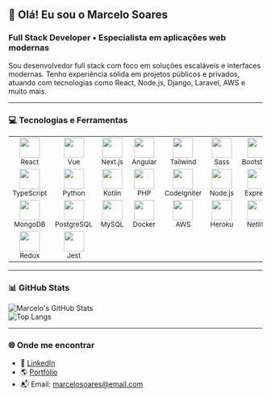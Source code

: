 ## 👋 Olá! Eu sou o Marcelo Soares

### Full Stack Developer • Especialista em aplicações web modernas

Sou desenvolvedor full stack com foco em soluções escaláveis e interfaces modernas. Tenho experiência sólida em projetos públicos e privados, atuando com tecnologias como React, Node.js, Django, Laravel, AWS e muito mais.

---

### 💻 Tecnologias e Ferramentas

<table>
  <tr>
    <td align="center"><img src="https://cdn.jsdelivr.net/gh/devicons/devicon/icons/react/react-original.svg" height="40" /><br><sub>React</sub></td>
    <td align="center"><img src="https://cdn.jsdelivr.net/gh/devicons/devicon/icons/vuejs/vuejs-original.svg" height="40" /><br><sub>Vue</sub></td>
    <td align="center"><img src="https://cdn.jsdelivr.net/gh/devicons/devicon/icons/nextjs/nextjs-original.svg" height="40" /><br><sub>Next.js</sub></td>
    <td align="center"><img src="https://cdn.jsdelivr.net/gh/devicons/devicon/icons/angularjs/angularjs-original.svg" height="40" /><br><sub>Angular</sub></td>
    <td align="center"><img src="https://cdn.jsdelivr.net/gh/devicons/devicon/icons/tailwindcss/tailwindcss-original.svg" height="40" /><br><sub>Tailwind</sub></td>
    <td align="center"><img src="https://cdn.jsdelivr.net/gh/devicons/devicon/icons/sass/sass-original.svg" height="40" /><br><sub>Sass</sub></td>
    <td align="center"><img src="https://cdn.jsdelivr.net/gh/devicons/devicon/icons/bootstrap/bootstrap-original.svg" height="40" /><br><sub>Bootstrap</sub></td>
    <td align="center"><img src="https://cdn.jsdelivr.net/gh/devicons/devicon/icons/materialui/materialui-original.svg" height="40" /><br><sub>MUI</sub></td>
    <td align="center"><img src="https://cdn.jsdelivr.net/gh/devicons/devicon/icons/figma/figma-original.svg" height="40" /><br><sub>Figma</sub></td>
    <td align="center"><img src="https://cdn.jsdelivr.net/gh/devicons/devicon/icons/javascript/javascript-plain.svg" height="40" /><br><sub>JavaScript</sub></td>
  </tr>
  <tr>
    <td align="center"><img src="https://cdn.jsdelivr.net/gh/devicons/devicon/icons/typescript/typescript-original.svg" height="40" /><br><sub>TypeScript</sub></td>
    <td align="center"><img src="https://cdn.jsdelivr.net/gh/devicons/devicon/icons/python/python-original.svg" height="40" /><br><sub>Python</sub></td>
    <td align="center"><img src="https://cdn.jsdelivr.net/gh/devicons/devicon/icons/kotlin/kotlin-original.svg" height="40" /><br><sub>Kotlin</sub></td>
    <td align="center"><img src="https://cdn.jsdelivr.net/gh/devicons/devicon/icons/php/php-original.svg" height="40" /><br><sub>PHP</sub></td>
    <td align="center"><img src="https://cdn.jsdelivr.net/gh/devicons/devicon/icons/codeigniter/codeigniter-plain.svg" height="40" /><br><sub>CodeIgniter</sub></td>
    <td align="center"><img src="https://cdn.jsdelivr.net/gh/devicons/devicon/icons/nodejs/nodejs-original-wordmark.svg" height="40" /><br><sub>Node.js</sub></td>
    <td align="center"><img src="https://cdn.jsdelivr.net/gh/devicons/devicon/icons/express/express-original.svg" height="40" /><br><sub>Express</sub></td>
    <td align="center"><img src="https://cdn.jsdelivr.net/gh/devicons/devicon/icons/django/django-plain-wordmark.svg" height="40" /><br><sub>Django</sub></td>
    <td align="center"><img src="https://cdn.jsdelivr.net/gh/devicons/devicon/icons/flask/flask-original.svg" height="40" /><br><sub>Flask</sub></td>
    <td align="center"><img src="https://cdn.jsdelivr.net/gh/devicons/devicon/icons/laravel/laravel-original.svg" height="40" /><br><sub>Laravel</sub></td>
  </tr>
  <tr>
    <td align="center"><img src="https://cdn.jsdelivr.net/gh/devicons/devicon/icons/mongodb/mongodb-original.svg" height="40" /><br><sub>MongoDB</sub></td>
    <td align="center"><img src="https://cdn.jsdelivr.net/gh/devicons/devicon/icons/postgresql/postgresql-original.svg" height="40" /><br><sub>PostgreSQL</sub></td>
    <td align="center"><img src="https://cdn.jsdelivr.net/gh/devicons/devicon/icons/mysql/mysql-original-wordmark.svg" height="40" /><br><sub>MySQL</sub></td>
    <td align="center"><img src="https://cdn.jsdelivr.net/gh/devicons/devicon/icons/docker/docker-original.svg" height="40" /><br><sub>Docker</sub></td>
    <td align="center"><img src="https://cdn.jsdelivr.net/gh/devicons/devicon/icons/amazonwebservices/amazonwebservices-plain-wordmark.svg" height="40" /><br><sub>AWS</sub></td>
    <td align="center"><img src="https://cdn.jsdelivr.net/gh/devicons/devicon/icons/heroku/heroku-plain.svg" height="40" /><br><sub>Heroku</sub></td>
    <td align="center"><img src="https://cdn.jsdelivr.net/gh/devicons/devicon/icons/netlify/netlify-original.svg" height="40" /><br><sub>Netlify</sub></td>
    <td align="center"><img src="https://cdn.jsdelivr.net/gh/devicons/devicon/icons/vercel/vercel-line.svg" height="40" /><br><sub>Vercel</sub></td>
    <td align="center"><img src="https://cdn.jsdelivr.net/gh/devicons/devicon/icons/github/github-original.svg" height="40" /><br><sub>GitHub</sub></td>
    <td align="center"><img src="https://cdn.jsdelivr.net/gh/devicons/devicon/icons/graphql/graphql-plain-wordmark.svg" height="40" /><br><sub>GraphQL</sub></td>
  </tr>
  <tr>
    <td align="center"><img src="https://cdn.jsdelivr.net/gh/devicons/devicon/icons/redux/redux-original.svg" height="40" /><br><sub>Redux</sub></td>
    <td align="center"><img src="https://cdn.jsdelivr.net/gh/devicons/devicon/icons/jest/jest-plain.svg" height="40" /><br><sub>Jest</sub></td>
    <td></td><td></td><td></td><td></td><td></td><td></td><td></td><td></td>
  </tr>
</table>

---

### 📊 GitHub Stats

![Marcelo's GitHub Stats](https://github-readme-stats.vercel.app/api?username=marcelosoares-dev&show_icons=true&theme=radical)  
![Top Langs](https://github-readme-stats.vercel.app/api/top-langs/?username=marcelosoares-dev&layout=compact&theme=radical)

---

### 🌐 Onde me encontrar

- 💼 [LinkedIn](https://www.linkedin.com/in/marcelo-soares-dev/)
- 🌎 [Portfólio](https://marcelo-soares.dev)
- 📬 Email: marcelosoares@email.com
